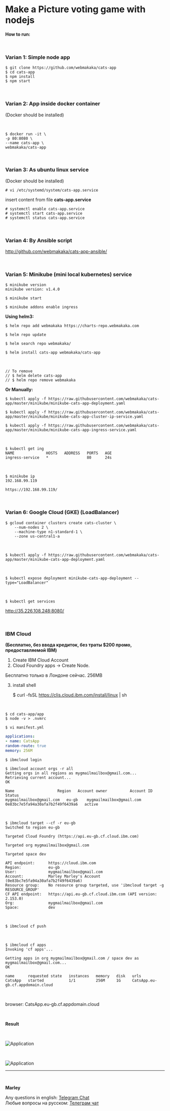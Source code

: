 # Make a Picture voting game with nodejs

**How to run:**

<br/>

### Varian 1: Simple node app

    $ git clone https://github.com/webmakaka/cats-app
    $ cd cats-app
    $ npm install
    $ npm start

<br/>

### Varian 2: App inside docker container

(Docker should be installed)

<br/>

    $ docker run -it \
    -p 80:8080 \
    --name cats-app \
    webmakaka/cats-app

<br/>

### Varian 3: As ubuntu linux service

(Docker should be installed)

    # vi /etc/systemd/system/cats-app.service

insert content from file **cats-app.service**

    # systemctl enable cats-app.service
    # systemctl start cats-app.service
    # systemctl status cats-app.service

<br/>

### Varian 4: By Ansible script

http://github.com/webmakaka/cats-app-ansible/

<br/>

### Varian 5: Minikube (mini local kubernetes) service

    $ minikube version
    minikube version: v1.4.0

    $ minikube start

    $ minikube addons enable ingress


**Using helm3:**

    $ helm repo add webmakaka https://charts-repo.webmakaka.com

    $ helm repo update

    $ helm search repo webmakaka/

    $ helm install cats-app webmakaka/cats-app

<br/>

    // To remove
    // $ helm delete cats-app
    // $ helm repo remove webmakaka



**Or Manually:**

    $ kubectl apply -f https://raw.githubusercontent.com/webmakaka/cats-app/master/minikube/minikube-cats-app-deployment.yaml

    $ kubectl apply -f https://raw.githubusercontent.com/webmakaka/cats-app/master/minikube/minikube-cats-app-cluster-ip-service.yaml

    $ kubectl apply -f https://raw.githubusercontent.com/webmakaka/cats-app/master/minikube/minikube-cats-app-ingress-service.yaml

<br/>

    $ kubectl get ing
    NAME              HOSTS   ADDRESS   PORTS   AGE
    ingress-service   *                 80      24s

<br/>

    $ minikube ip
    192.168.99.119

    https://192.168.99.119/

<br/>

### Varian 6: Google Cloud (GKE) (LoadBalancer)

    $ gcloud container clusters create cats-cluster \
        --num-nodes 2 \
        --machine-type n1-standard-1 \
        --zone us-central1-a

<br/>

    $ kubectl apply -f https://raw.githubusercontent.com/webmakaka/cats-app/master/minikube-cats-app-deployment.yaml

<br/>

    $ kubectl expose deployment minikube-cats-app-deployment --type="LoadBalancer"

<br/>

    $ kubectl get services

http://35.226.108.248:8080/


<br/>

### IBM Cloud 

**(Бесплатно, без ввода кредиток, без траты $200 промо, предоставляемой IBM)**

1. Create IBM Cloud Account
2. Cloud Foundry apps -> Create Node.

Бесплатно только в Лондоне сейчас.
256MB

3. install shell

    $ curl -fsSL https://clis.cloud.ibm.com/install/linux | sh

<br/>

    $ cd cats-app/app
    $ node -v > .nvmrc

    $ vi manifest.yml

```yaml
applications:
- name: CatsApp
random-route: true
memory: 256M
```

    $ ibmcloud login

    $ ibmcloud account orgs -r all
    Getting orgs in all regions as mygmailmailbox@gmail.com...
    Retrieving current account...
    OK

    Name                   Region   Account owner          Account ID                         Status   
    mygmailmailbox@gmail.com   eu-gb    mygmailmailbox@gmail.com   0e83bc7e5fa94a30afa7b2f49f6439a6   active   

<br/>

    $ ibmcloud target --cf -r eu-gb
    Switched to region eu-gb

    Targeted Cloud Foundry (https://api.eu-gb.cf.cloud.ibm.com)

    Targeted org mygmailmailbox@gmail.com

    Targeted space dev
                        
    API endpoint:      https://cloud.ibm.com   
    Region:            eu-gb   
    User:              mygmailmailbox@gmail.com   
    Account:           Marley Marley's Account (0e83bc7e5fa94a30afa7b2f49f6439a6)   
    Resource group:    No resource group targeted, use 'ibmcloud target -g RESOURCE_GROUP'   
    CF API endpoint:   https://api.eu-gb.cf.cloud.ibm.com (API version: 2.153.0)   
    Org:               mygmailmailbox@gmail.com   
    Space:             dev   

<br/>

    $ ibmcloud cf push

<br/>

    $ ibmcloud cf apps
    Invoking 'cf apps'...

    Getting apps in org mygmailmailbox@gmail.com / space dev as mygmailmailbox@gmail.com...
    OK

    name      requested state   instances   memory   disk   urls
    CatsApp   started           1/1         256M     1G     CatsApp.eu-gb.cf.appdomain.cloud


<br/>

browser: CatsApp.eu-gb.cf.appdomain.cloud


<br/>

**Result**

<br/>

![Application](/img/pic1.png?raw=true)

<br/>

![Application](/img/pic2.png?raw=true)

---

<br/>

**Marley**

Any questions in english: <a href="https://jsdev.org/chat/">Telegram Chat</a>  
Любые вопросы на русском: <a href="https://jsdev.ru/chat/">Телеграм чат</a>
